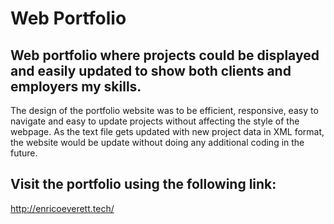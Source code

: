 # Web Portfolio



## Web portfolio where projects could be displayed and easily updated to show both clients and employers my skills.

The design of the portfolio website was to be efficient, responsive, easy to navigate and easy to update projects without affecting the style of the webpage. 
As the text file gets updated with new project data in XML format, the website would be update without doing any additional coding in the future.



## Visit the portfolio using the following link:
http://enricoeverett.tech/
